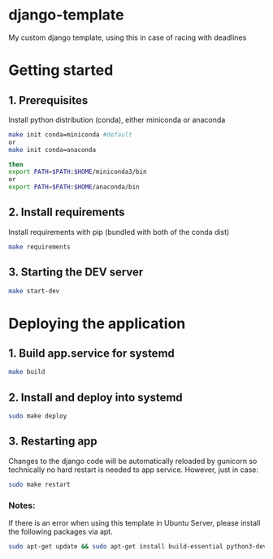 # django-template
My custom django template, using this in case of racing with deadlines

# Getting started
## 1. Prerequisites
Install python distribution (conda), either miniconda or anaconda
```bash
make init conda=miniconda #default
or
make init conda=anaconda

then
export PATH=$PATH:$HOME/miniconda3/bin
or
export PATH=$PATH:$HOME/anaconda/bin
```

## 2. Install requirements
Install requirements with pip (bundled with both of the conda dist)
```bash
make requirements
```

## 3. Starting the DEV server
```bash
make start-dev
```

# Deploying the application
## 1. Build app.service for systemd
```bash
make build
```

## 2. Install and deploy into systemd
```bash
sudo make deploy
```

## 3. Restarting app
Changes to the django code will be automatically reloaded by gunicorn so technically no hard restart is needed to app service. However, just in case:
```bash
sudo make restart
```

### Notes:
If there is an error when using this template in Ubuntu Server, please install the following packages via apt.
```bash
sudo apt-get update && sudo apt-get install build-essential python3-dev
```
